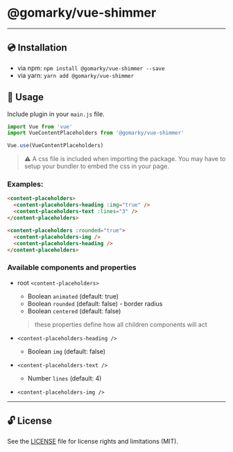 # @gomarky/vue-shimmer

---

## :cd: Installation

* via npm: `npm install @gomarky/vue-shimmer --save`
* via yarn: `yarn add @gomarky/vue-shimmer`

## :rocket: Usage

Include plugin in your `main.js` file.

```javascript
import Vue from 'vue'
import VueContentPlaceholders from '@gomarky/vue-shimmer'

Vue.use(VueContentPlaceholders)
```

> ⚠️ A css file is included when importing the package. You may have to setup your bundler to embed the css in your page.

### Examples:

```html
<content-placeholders>
  <content-placeholders-heading :img="true" />
  <content-placeholders-text :lines="3" />
</content-placeholders>
```

```html
<content-placeholders :rounded="true">
  <content-placeholders-img />
  <content-placeholders-heading />
</content-placeholders>
```

### Available components and properties

* root `<content-placeholders>`
  * Boolean `animated` (default: true)
  * Boolean `rounded` (default: false) - border radius
  * Boolean `centered` (default: false)
  > these properties define how all children components will act


* `<content-placeholders-heading />`
  * Boolean `img` (default: false)


* `<content-placeholders-text />`
  * Number `lines` (default: 4)


* `<content-placeholders-img />`

---

## 🔓 License

See the [LICENSE](LICENSE.md) file for license rights and limitations (MIT).
